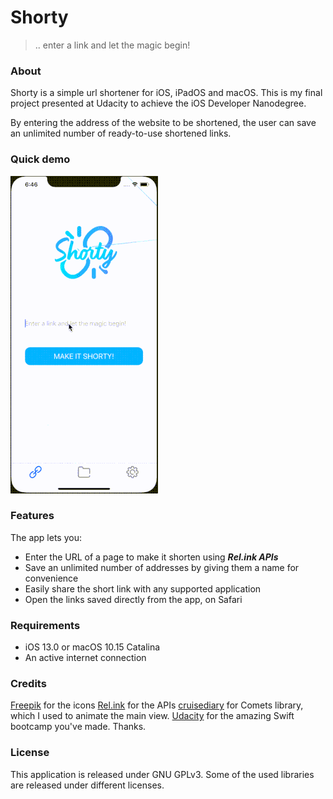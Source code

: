 # Shorty
> .. enter a link and let the magic begin!

### About

Shorty is a simple url shortener for iOS, iPadOS and macOS.
This is my final project presented at Udacity to achieve the iOS Developer Nanodegree.

By entering the address of the website to be shortened, the user can save an unlimited number of ready-to-use shortened links.


### Quick demo

![Screenshot 1](https://github.com/mattia-sanfilippo/Shorty/blob/master/shorty_demo.gif?raw=true)

### Features

The app lets you:
- Enter the URL of a page to make it shorten using **_Rel.ink APIs_**
- Save an unlimited number of addresses by giving them a name for convenience
- Easily share the short link with any supported application
- Open the links saved directly from the app, on Safari

### Requirements
- iOS 13.0 or macOS 10.15 Catalina
- An active internet connection

### Credits
[Freepik](https://freepik.com/) for the icons
[Rel.ink](https://rel.ink) for the APIs
[cruisediary](https://github.com/cruisediary/Comets) for Comets library, which I used to animate the main view.
[Udacity](https://udacity.com) for the amazing Swift bootcamp you've made. Thanks.

### License
This application is released under GNU GPLv3. Some of the used libraries are released under different licenses.




